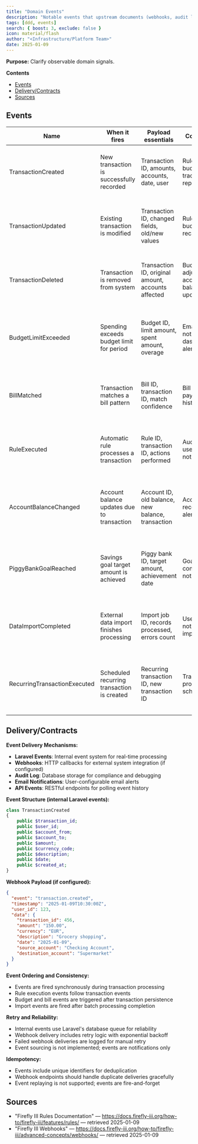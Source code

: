 ```yaml
---
title: "Domain Events"
description: "Notable events that upstream documents (webhooks, audit logs, callbacks)."
tags: [ddd, events]
search: { boost: 3, exclude: false }
icon: material/flash
author: "<Infrastructure/Platform Team>"
date: 2025-01-09
---
```


**Purpose:** Clarify observable domain signals.

**Contents**
- [Events](#events)
- [Delivery/Contracts](#deliverycontracts)
- [Sources](#sources)

## Events

| Name | When it fires | Payload essentials | Consumers | Source |
|------|----------------|--------------------|-----------|--------|
| TransactionCreated | New transaction is successfully recorded | Transaction ID, amounts, accounts, date, user | Rules engine, budget tracker, reports | "Firefly III Rules" — https://docs.firefly-iii.org/how-to/firefly-iii/features/rules/ — retrieved 2025-01-09 |
| TransactionUpdated | Existing transaction is modified | Transaction ID, changed fields, old/new values | Rules engine, budget recalculation | "Firefly III Rules" — https://docs.firefly-iii.org/how-to/firefly-iii/features/rules/ — retrieved 2025-01-09 |
| TransactionDeleted | Transaction is removed from system | Transaction ID, original amount, accounts affected | Budget adjustment, account balance update | "Firefly III Rules" — https://docs.firefly-iii.org/how-to/firefly-iii/features/rules/ — retrieved 2025-01-09 |
| BudgetLimitExceeded | Spending exceeds budget limit for period | Budget ID, limit amount, spent amount, overage | Email notifications, dashboard alerts | "Firefly III Budgets" — https://docs.firefly-iii.org/how-to/firefly-iii/features/budgets/ — retrieved 2025-01-09 |
| BillMatched | Transaction matches a bill pattern | Bill ID, transaction ID, match confidence | Bill tracking, payment history | "Firefly III Bills" — https://docs.firefly-iii.org/how-to/firefly-iii/features/bills/ — retrieved 2025-01-09 |
| RuleExecuted | Automatic rule processes a transaction | Rule ID, transaction ID, actions performed | Audit log, user notifications | "Firefly III Rules" — https://docs.firefly-iii.org/how-to/firefly-iii/features/rules/ — retrieved 2025-01-09 |
| AccountBalanceChanged | Account balance updates due to transaction | Account ID, old balance, new balance, transaction | Account reconciliation, alerts | "Firefly III Accounts" — https://docs.firefly-iii.org/how-to/firefly-iii/features/accounts/ — retrieved 2025-01-09 |
| PiggyBankGoalReached | Savings goal target amount is achieved | Piggy bank ID, target amount, achievement date | Goal completion notifications | "Firefly III Piggy Banks" — https://docs.firefly-iii.org/how-to/firefly-iii/features/piggy-banks/ — retrieved 2025-01-09 |
| DataImportCompleted | External data import finishes processing | Import job ID, records processed, errors count | User notifications, import status | "Firefly III Data Import" — https://docs.firefly-iii.org/how-to/data-importer/ — retrieved 2025-01-09 |
| RecurringTransactionExecuted | Scheduled recurring transaction is created | Recurring transaction ID, new transaction ID | Transaction processing, scheduling | "Firefly III Recurring" — https://docs.firefly-iii.org/how-to/firefly-iii/features/recurring/ — retrieved 2025-01-09 |

## Delivery/Contracts

**Event Delivery Mechanisms:**
- **Laravel Events**: Internal event system for real-time processing
- **Webhooks**: HTTP callbacks for external system integration (if configured)
- **Audit Log**: Database storage for compliance and debugging
- **Email Notifications**: User-configurable email alerts
- **API Events**: RESTful endpoints for polling event history

**Event Structure (internal Laravel events):**
```php
class TransactionCreated
{
    public $transaction_id;
    public $user_id;
    public $account_from;
    public $account_to;
    public $amount;
    public $currency_code;
    public $description;
    public $date;
    public $created_at;
}
```

**Webhook Payload (if configured):**
```json
{
  "event": "transaction.created",
  "timestamp": "2025-01-09T10:30:00Z",
  "user_id": 123,
  "data": {
    "transaction_id": 456,
    "amount": "150.00",
    "currency": "EUR",
    "description": "Grocery shopping",
    "date": "2025-01-09",
    "source_account": "Checking Account",
    "destination_account": "Supermarket"
  }
}
```

**Event Ordering and Consistency:**
- Events are fired synchronously during transaction processing
- Rule execution events follow transaction events
- Budget and bill events are triggered after transaction persistence
- Import events are fired after batch processing completion

**Retry and Reliability:**
- Internal events use Laravel's database queue for reliability
- Webhook delivery includes retry logic with exponential backoff
- Failed webhook deliveries are logged for manual retry
- Event sourcing is not implemented; events are notifications only

**Idempotency:**
- Events include unique identifiers for deduplication
- Webhook endpoints should handle duplicate deliveries gracefully
- Event replaying is not supported; events are fire-and-forget

## Sources
- "Firefly III Rules Documentation" — https://docs.firefly-iii.org/how-to/firefly-iii/features/rules/ — retrieved 2025-01-09
- "Firefly III Webhooks" — https://docs.firefly-iii.org/how-to/firefly-iii/advanced-concepts/webhooks/ — retrieved 2025-01-09

<!-- ai-docs-metadata
{"last_audit":"2025-01-09","fingerprints":{"sources":{"https://docs.firefly-iii.org/how-to/firefly-iii/features/rules/":"","https://docs.firefly-iii.org/how-to/firefly-iii/advanced-concepts/webhooks/":""},"sections":{"domain-events":""}}}
-->